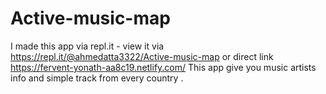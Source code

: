 # Active-music-map
I made this app via repl.it - view it via https://repl.it/@ahmedatta3322/Active-music-map or direct link https://fervent-yonath-aa8c19.netlify.com/
This app give you music artists info and simple track from every country . 
